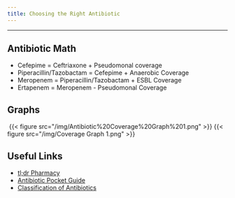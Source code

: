 ```yaml
---
title: Choosing the Right Antibiotic
---
```

---

## Antibiotic Math

- Cefepime = Ceftriaxone + Pseudomonal coverage
- Piperacillin/Tazobactam = Cefepime + Anaerobic Coverage
- Meropenem = Piperacillin/Tazobactam + ESBL Coverage
- Ertapenem = Meropenem - Pseudomonal Coverage

## Graphs

![]()
{{< figure src="/img/Antibiotic%20Coverage%20Graph%201.png" >}}
{{< figure src="/img/Coverage Graph 1.png" >}}

<!-- ![Antibiotic Graph](/img/antibiotic%20coverage%20graph%202.jpg) -->

<!-- ![Antibiotic Graph](/img/antibiotic%20coverage%20graph%202.jpg) -->

## Useful Links

- [tl;dr Pharmacy](/pdfs/tldr_antibiotics_cheatsheet.pdf)
- [Antibiotic Pocket Guide](/pdfs/Antibiotic%20Pocket%20Guide.pdf)
- [Classification of Antibiotics](/img/Classification%20of%20Antibiotics.png)
